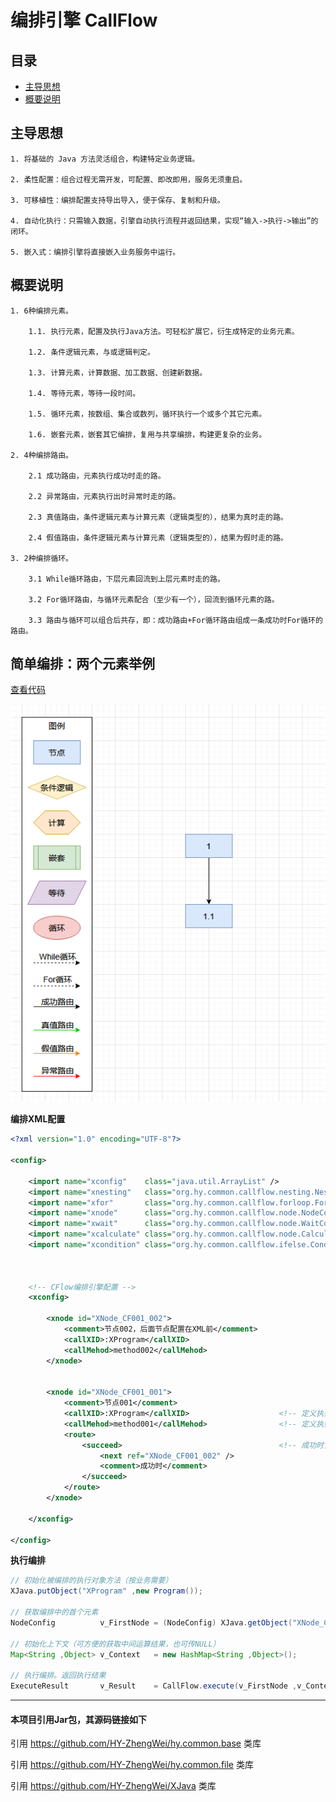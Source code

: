 # 编排引擎 CallFlow



目录
------
* [主导思想](#主导思想)
* [概要说明](#概要说明)




主导思想
------

    1. 将基础的 Java 方法灵活组合，构建特定业务逻辑。

    2. 柔性配置：组合过程无需开发，可配置、即改即用，服务无须重启。
    
    3. 可移植性：编排配置支持导出导入，便于保存、复制和升级。
    
    4. 自动化执行：只需输入数据，引擎自动执行流程并返回结果，实现“输入->执行->输出”的闭环。
    
    5. 嵌入式：编排引擎将直接嵌入业务服务中运行。
    


概要说明
------

    1. 6种编排元素。
    
        1.1. 执行元素，配置及执行Java方法。可轻松扩展它，衍生成特定的业务元素。
    
        1.2. 条件逻辑元素，与或逻辑判定。
    
        1.3. 计算元素，计算数据、加工数据、创建新数据。
        
        1.4. 等待元素，等待一段时间。
    
        1.5. 循环元素，按数组、集合或数列，循环执行一个或多个其它元素。
    
        1.6. 嵌套元素，嵌套其它编排，复用与共享编排，构建更复杂的业务。
        
    2. 4种编排路由。
        
        2.1 成功路由，元素执行成功时走的路。
        
        2.2 异常路由，元素执行出时异常时走的路。
        
        2.3 真值路由，条件逻辑元素与计算元素（逻辑类型的），结果为真时走的路。
        
        2.4 假值路由，条件逻辑元素与计算元素（逻辑类型的），结果为假时走的路。
        
    3. 2种编排循环。
        
        3.1 While循环路由，下层元素回流到上层元素时走的路。
        
        3.2 For循环路由，与循环元素配合（至少有一个），回流到循环元素的路。
        
        3.3 路由与循环可以组合后共存，即：成功路由+For循环路由组成一条成功时For循环的路由。



简单编排：两个元素举例
------

[查看代码](src/test/java/org/hy/common/callflow/junit/cflow001)
  
![image](src/test/java/org/hy/common/callflow/junit/cflow001/JU_CFlow001.png)

__编排XML配置__

```xml
<?xml version="1.0" encoding="UTF-8"?>

<config>

    <import name="xconfig"    class="java.util.ArrayList" />
    <import name="xnesting"   class="org.hy.common.callflow.nesting.NestingConfig" />
    <import name="xfor"       class="org.hy.common.callflow.forloop.ForConfig" />
    <import name="xnode"      class="org.hy.common.callflow.node.NodeConfig" />
    <import name="xwait"      class="org.hy.common.callflow.node.WaitConfig" />
    <import name="xcalculate" class="org.hy.common.callflow.node.CalculateConfig" />
    <import name="xcondition" class="org.hy.common.callflow.ifelse.ConditionConfig" />
    
    
    
    <!-- CFlow编排引擎配置 -->
    <xconfig>
        
        <xnode id="XNode_CF001_002">
            <comment>节点002，后面节点配置在XML前</comment>
            <callXID>:XProgram</callXID>
            <callMehod>method002</callMehod>
        </xnode>
        
        
        <xnode id="XNode_CF001_001">
            <comment>节点001</comment>
            <callXID>:XProgram</callXID>                    <!-- 定义执行对象 -->
            <callMehod>method001</callMehod>                <!-- 定义执行方法 -->
            <route>
                <succeed>                                   <!-- 成功时，关联后置节点 -->
                    <next ref="XNode_CF001_002" />
                    <comment>成功时</comment>
                </succeed>
            </route>
        </xnode>
        
    </xconfig>
    
</config>
```

__执行编排__

```java
// 初始化被编排的执行对象方法（按业务需要）
XJava.putObject("XProgram" ,new Program());
        
// 获取编排中的首个元素
NodeConfig          v_FirstNode = (NodeConfig) XJava.getObject("XNode_CF001_001");

// 初始化上下文（可方便的获取中间运算结果，也可传NULL）
Map<String ,Object> v_Context   = new HashMap<String ,Object>();

// 执行编排。返回执行结果       
ExecuteResult       v_Result    = CallFlow.execute(v_FirstNode ,v_Context);
```


---
#### 本项目引用Jar包，其源码链接如下
引用 https://github.com/HY-ZhengWei/hy.common.base 类库

引用 https://github.com/HY-ZhengWei/hy.common.file 类库

引用 https://github.com/HY-ZhengWei/XJava 类库